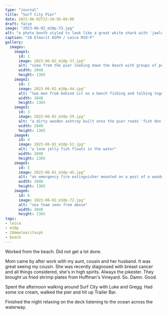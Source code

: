 ```yaml
---
type: "journal"
title: "Surf City Pier"
date: 2023-06-02T22:34:56-04:00
draft: false
image: "2023-06-02_m10p-33.jpg"
alt: "a photo booth styled to look like a great white shark with 'jawlene' written on it sits on a wooden deck next to an ice cooler and trash bin"
caption: "28 Elmarit ASPH / Leica M10-P"
gallery:
  images:
    image1:
      id: 1
      image: 2023-06-02_m10p-37.jpg"
      alt: "view from the pier looking down the beach with groups of people walking, lounging and fishing"
      width: 2048
      height: 1365
    image2:
      id: 2
      image: 2023-06-02_m10p-44.jpg"
      alt: "two men from behind sit on a bench fishing and talking together"
      width: 2048
      height: 1365
    image3:
      id: 3
      image: 2023-06-02_m10p-59.jpg"
      alt: "a dirty wooden ashtray built onto the pier reads 'fish don't eat butts! it's litter'"
      width: 2048
      height: 1365
    image4:
      id: 4
      image: 2023-06-02_m10p-52.jpg"
      alt: "a lone jelly fish floats in the water"
      width: 2048
      height: 1365
    image5:
      id: 5
      image: 2023-06-02_m10p-45.jpg"
      alt: "an emergency fire extinguisher mounted on a post of a wooden pier"
      width: 2048
      height: 1365
    image6:
      id: 6
      image: 2023-06-02_m10p-72.jpg"
      alt: "sea foam seen from above"
      width: 2048
      height: 1365
tags:
- leica
- m10p
- 28mmelmaritasph
- beach
---
```


Worked from the beach. Did not get a lot done. 

Mom came by after work with my aunt, cousin and her husband. It was great seeing my cousin. She was recently diagnosed with breast cancer and all things considered, she's in high spirits. Always the jokester. They brought us fried shrimp plates from Huffman's Vineyard. So. Damn. Good.

Spent the afternoon walking around Surf City with Luke and Gregg. Had some ice cream, walked the pier and hit up Trailer Bar.

Finished the night relaxing on the deck listening to the ocean across the waterway.
